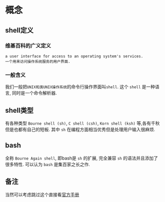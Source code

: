 # 概念
## shell定义
### 维基百科的广义定义
```
a user interface for access to an operating system's services.
一个用来访问操作系统服务的用户界面.
```
### 一般含义
我们一般把`UNIX和类UNIX操作系统`的命令行操作界面叫`shell`. 这个 `shell` 是一种语言, 同时是一个命令解析器. 

## shell类型
有各种类型 `Bourne shell (sh)`, `C shell (csh)`, `Korn shell (ksh)` 等,各有千秋但是也都有自己的短板. 其中 `sh` 在编程方面相当优秀但是处理用户输入很麻烦.

## bash
全称 `Bourne Again shell`, 即bash是 `sh` 的扩展, 完全兼容 `sh` 的语法并且添加了很多特性. 可以认为 `bash` 是集百家之长之作.

## 备注
当然可以考虑跳过这个直接看[官方手册](http://www.gnu.org/software/bash/manual/bash.html)